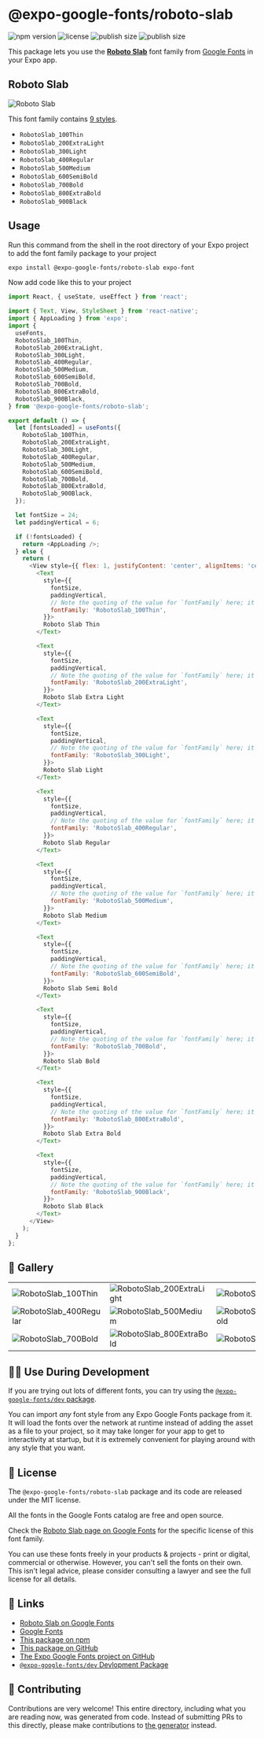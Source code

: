 # @expo-google-fonts/roboto-slab

![npm version](https://flat.badgen.net/npm/v/@expo-google-fonts/roboto-slab)
![license](https://flat.badgen.net/github/license/expo/google-fonts)
![publish size](https://flat.badgen.net/packagephobia/install/@expo-google-fonts/roboto-slab)
![publish size](https://flat.badgen.net/packagephobia/publish/@expo-google-fonts/roboto-slab)

This package lets you use the [**Roboto Slab**](https://fonts.google.com/specimen/Roboto+Slab) font family from [Google Fonts](https://fonts.google.com/) in your Expo app.

## Roboto Slab

![Roboto Slab](./font-family.png)

This font family contains [9 styles](#-gallery).

- `RobotoSlab_100Thin`
- `RobotoSlab_200ExtraLight`
- `RobotoSlab_300Light`
- `RobotoSlab_400Regular`
- `RobotoSlab_500Medium`
- `RobotoSlab_600SemiBold`
- `RobotoSlab_700Bold`
- `RobotoSlab_800ExtraBold`
- `RobotoSlab_900Black`

## Usage

Run this command from the shell in the root directory of your Expo project to add the font family package to your project
```sh
expo install @expo-google-fonts/roboto-slab expo-font
```

Now add code like this to your project
```js
import React, { useState, useEffect } from 'react';

import { Text, View, StyleSheet } from 'react-native';
import { AppLoading } from 'expo';
import {
  useFonts,
  RobotoSlab_100Thin,
  RobotoSlab_200ExtraLight,
  RobotoSlab_300Light,
  RobotoSlab_400Regular,
  RobotoSlab_500Medium,
  RobotoSlab_600SemiBold,
  RobotoSlab_700Bold,
  RobotoSlab_800ExtraBold,
  RobotoSlab_900Black,
} from '@expo-google-fonts/roboto-slab';

export default () => {
  let [fontsLoaded] = useFonts({
    RobotoSlab_100Thin,
    RobotoSlab_200ExtraLight,
    RobotoSlab_300Light,
    RobotoSlab_400Regular,
    RobotoSlab_500Medium,
    RobotoSlab_600SemiBold,
    RobotoSlab_700Bold,
    RobotoSlab_800ExtraBold,
    RobotoSlab_900Black,
  });

  let fontSize = 24;
  let paddingVertical = 6;

  if (!fontsLoaded) {
    return <AppLoading />;
  } else {
    return (
      <View style={{ flex: 1, justifyContent: 'center', alignItems: 'center' }}>
        <Text
          style={{
            fontSize,
            paddingVertical,
            // Note the quoting of the value for `fontFamily` here; it expects a string!
            fontFamily: 'RobotoSlab_100Thin',
          }}>
          Roboto Slab Thin
        </Text>

        <Text
          style={{
            fontSize,
            paddingVertical,
            // Note the quoting of the value for `fontFamily` here; it expects a string!
            fontFamily: 'RobotoSlab_200ExtraLight',
          }}>
          Roboto Slab Extra Light
        </Text>

        <Text
          style={{
            fontSize,
            paddingVertical,
            // Note the quoting of the value for `fontFamily` here; it expects a string!
            fontFamily: 'RobotoSlab_300Light',
          }}>
          Roboto Slab Light
        </Text>

        <Text
          style={{
            fontSize,
            paddingVertical,
            // Note the quoting of the value for `fontFamily` here; it expects a string!
            fontFamily: 'RobotoSlab_400Regular',
          }}>
          Roboto Slab Regular
        </Text>

        <Text
          style={{
            fontSize,
            paddingVertical,
            // Note the quoting of the value for `fontFamily` here; it expects a string!
            fontFamily: 'RobotoSlab_500Medium',
          }}>
          Roboto Slab Medium
        </Text>

        <Text
          style={{
            fontSize,
            paddingVertical,
            // Note the quoting of the value for `fontFamily` here; it expects a string!
            fontFamily: 'RobotoSlab_600SemiBold',
          }}>
          Roboto Slab Semi Bold
        </Text>

        <Text
          style={{
            fontSize,
            paddingVertical,
            // Note the quoting of the value for `fontFamily` here; it expects a string!
            fontFamily: 'RobotoSlab_700Bold',
          }}>
          Roboto Slab Bold
        </Text>

        <Text
          style={{
            fontSize,
            paddingVertical,
            // Note the quoting of the value for `fontFamily` here; it expects a string!
            fontFamily: 'RobotoSlab_800ExtraBold',
          }}>
          Roboto Slab Extra Bold
        </Text>

        <Text
          style={{
            fontSize,
            paddingVertical,
            // Note the quoting of the value for `fontFamily` here; it expects a string!
            fontFamily: 'RobotoSlab_900Black',
          }}>
          Roboto Slab Black
        </Text>
      </View>
    );
  }
};

```

## 🔡 Gallery


||||
|-|-|-|
|![RobotoSlab_100Thin](./RobotoSlab_100Thin.ttf.png)|![RobotoSlab_200ExtraLight](./RobotoSlab_200ExtraLight.ttf.png)|![RobotoSlab_300Light](./RobotoSlab_300Light.ttf.png)||
|![RobotoSlab_400Regular](./RobotoSlab_400Regular.ttf.png)|![RobotoSlab_500Medium](./RobotoSlab_500Medium.ttf.png)|![RobotoSlab_600SemiBold](./RobotoSlab_600SemiBold.ttf.png)||
|![RobotoSlab_700Bold](./RobotoSlab_700Bold.ttf.png)|![RobotoSlab_800ExtraBold](./RobotoSlab_800ExtraBold.ttf.png)|![RobotoSlab_900Black](./RobotoSlab_900Black.ttf.png)||


## 👩‍💻 Use During Development

If you are trying out lots of different fonts, you can try using the [`@expo-google-fonts/dev` package](https://github.com/expo/google-fonts/tree/master/font-packages/dev#readme).

You can import *any* font style from any Expo Google Fonts package from it. It will load the fonts
over the network at runtime instead of adding the asset as a file to your project, so it may take longer
for your app to get to interactivity at startup, but it is extremely convenient
for playing around with any style that you want.

## 📖 License

The `@expo-google-fonts/roboto-slab` package and its code are released under the MIT license.

All the fonts in the Google Fonts catalog are free and open source.

Check the [Roboto Slab page on Google Fonts](https://fonts.google.com/specimen/Roboto+Slab) for the specific license of this font family.

You can use these fonts freely in your products & projects - print or digital, commercial or otherwise. However, you can't sell the fonts on their own. This isn't legal advice, please consider consulting a lawyer and see the full license for all details.

## 🔗 Links

- [Roboto Slab on Google Fonts](https://fonts.google.com/specimen/Roboto+Slab)
- [Google Fonts](https://fonts.google.com/)
- [This package on npm](https://www.npmjs.com/package/@expo-google-fonts/roboto-slab)
- [This package on GitHub](https://github.com/expo/google-fonts/tree/master/font-packages/roboto-slab)
- [The Expo Google Fonts project on GitHub](https://github.com/expo/google-fonts)
- [`@expo-google-fonts/dev` Devlopment Package](https://github.com/expo/google-fonts/tree/master/font-packages/dev)

## 🤝 Contributing

Contributions are very welcome! This entire directory, including what you are reading now, was generated from code. Instead of submitting PRs to this directly, please make contributions to [the generator](https://github.com/expo/google-fonts/tree/master/packages/generator) instead.
